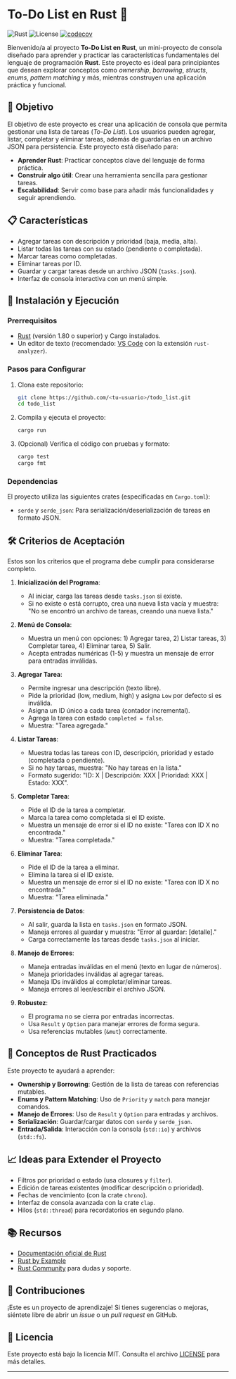# To-Do List en Rust 🦀

![Rust](https://img.shields.io/badge/Rust-1.80+-orange?logo=rust)
![License](https://img.shields.io/badge/license-MIT-blue)
[![codecov](https://codecov.io/gh/TU_USUARIO/TU_REPO/branch/main/graph/badge.svg)](https://codecov.io/gh/TU_USUARIO/TU_REPO)


Bienvenido/a al proyecto **To-Do List en Rust**, un mini-proyecto de consola diseñado para aprender y practicar las características fundamentales del lenguaje de programación **Rust**. Este proyecto es ideal para principiantes que desean explorar conceptos como *ownership*, *borrowing*, *structs*, *enums*, *pattern matching* y más, mientras construyen una aplicación práctica y funcional.

## 🎯 Objetivo

El objetivo de este proyecto es crear una aplicación de consola que permita gestionar una lista de tareas (*To-Do List*). Los usuarios pueden agregar, listar, completar y eliminar tareas, además de guardarlas en un archivo JSON para persistencia. Este proyecto está diseñado para:

- **Aprender Rust**: Practicar conceptos clave del lenguaje de forma práctica.
- **Construir algo útil**: Crear una herramienta sencilla para gestionar tareas.
- **Escalabilidad**: Servir como base para añadir más funcionalidades y seguir aprendiendo.

## 📋 Características

- Agregar tareas con descripción y prioridad (baja, media, alta).
- Listar todas las tareas con su estado (pendiente o completada).
- Marcar tareas como completadas.
- Eliminar tareas por ID.
- Guardar y cargar tareas desde un archivo JSON (`tasks.json`).
- Interfaz de consola interactiva con un menú simple.

## 🚀 Instalación y Ejecución

### Prerrequisitos
- [Rust](https://www.rust-lang.org/tools/install) (versión 1.80 o superior) y Cargo instalados.
- Un editor de texto (recomendado: [VS Code](https://code.visualstudio.com/) con la extensión `rust-analyzer`).

### Pasos para Configurar
1. Clona este repositorio:
   ```bash
   git clone https://github.com/<tu-usuario>/todo_list.git
   cd todo_list
   ```

2. Compila y ejecuta el proyecto:
   ```bash
   cargo run
   ```

3. (Opcional) Verifica el código con pruebas y formato:
   ```bash
   cargo test
   cargo fmt
   ```

### Dependencias
El proyecto utiliza las siguientes crates (especificadas en `Cargo.toml`):
- `serde` y `serde_json`: Para serialización/deserialización de tareas en formato JSON.

## 🛠️ Criterios de Aceptación

Estos son los criterios que el programa debe cumplir para considerarse completo.

1. **Inicialización del Programa**:
   - Al iniciar, carga las tareas desde `tasks.json` si existe.
   - Si no existe o está corrupto, crea una nueva lista vacía y muestra: "No se encontró un archivo de tareas, creando una nueva lista."

2. **Menú de Consola**:
   - Muestra un menú con opciones: 1) Agregar tarea, 2) Listar tareas, 3) Completar tarea, 4) Eliminar tarea, 5) Salir.
   - Acepta entradas numéricas (1-5) y muestra un mensaje de error para entradas inválidas.

3. **Agregar Tarea**:
   - Permite ingresar una descripción (texto libre).
   - Pide la prioridad (low, medium, high) y asigna `Low` por defecto si es inválida.
   - Asigna un ID único a cada tarea (contador incremental).
   - Agrega la tarea con estado `completed = false`.
   - Muestra: "Tarea agregada."

4. **Listar Tareas**:
   - Muestra todas las tareas con ID, descripción, prioridad y estado (completada o pendiente).
   - Si no hay tareas, muestra: "No hay tareas en la lista."
   - Formato sugerido: "ID: X | Descripción: XXX | Prioridad: XXX | Estado: XXX".

5. **Completar Tarea**:
   - Pide el ID de la tarea a completar.
   - Marca la tarea como completada si el ID existe.
   - Muestra un mensaje de error si el ID no existe: "Tarea con ID X no encontrada."
   - Muestra: "Tarea completada."

6. **Eliminar Tarea**:
   - Pide el ID de la tarea a eliminar.
   - Elimina la tarea si el ID existe.
   - Muestra un mensaje de error si el ID no existe: "Tarea con ID X no encontrada."
   - Muestra: "Tarea eliminada."

7. **Persistencia de Datos**:
   - Al salir, guarda la lista en `tasks.json` en formato JSON.
   - Maneja errores al guardar y muestra: "Error al guardar: [detalle]."
   - Carga correctamente las tareas desde `tasks.json` al iniciar.

8. **Manejo de Errores**:
   - Maneja entradas inválidas en el menú (texto en lugar de números).
   - Maneja prioridades inválidas al agregar tareas.
   - Maneja IDs inválidos al completar/eliminar tareas.
   - Maneja errores al leer/escribir el archivo JSON.

9. **Robustez**:
   - El programa no se cierra por entradas incorrectas.
   - Usa `Result` y `Option` para manejar errores de forma segura.
   - Usa referencias mutables (`&mut`) correctamente.

## 🌟 Conceptos de Rust Practicados

Este proyecto te ayudará a aprender:
- **Ownership y Borrowing**: Gestión de la lista de tareas con referencias mutables.
- **Enums y Pattern Matching**: Uso de `Priority` y `match` para manejar comandos.
- **Manejo de Errores**: Uso de `Result` y `Option` para entradas y archivos.
- **Serialización**: Guardar/cargar datos con `serde` y `serde_json`.
- **Entrada/Salida**: Interacción con la consola (`std::io`) y archivos (`std::fs`).

## 📈 Ideas para Extender el Proyecto

- Filtros por prioridad o estado (usa closures y `filter`).
- Edición de tareas existentes (modificar descripción o prioridad).
- Fechas de vencimiento (con la crate `chrono`).
- Interfaz de consola avanzada con la crate `clap`.
- Hilos (`std::thread`) para recordatorios en segundo plano.

## 📚 Recursos
- [Documentación oficial de Rust](https://doc.rust-lang.org)
- [Rust by Example](https://doc.rust-lang.org/rust-by-example/)
- [Rust Community](https://users.rust-lang.org) para dudas y soporte.

## 🤝 Contribuciones
¡Este es un proyecto de aprendizaje! Si tienes sugerencias o mejoras, siéntete libre de abrir un *issue* o un *pull request* en GitHub.

## 📜 Licencia
Este proyecto está bajo la licencia MIT. Consulta el archivo [LICENSE](LICENSE) para más detalles.

---
